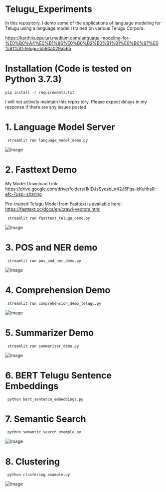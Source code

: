 # Telugu_Experiments

In this repository, I demo some of the applications of language modeling for Telugu using a language model I trained on various Telugu Corpora.

https://karthikuppuluri.medium.com/language-modeling-for-%E0%B0%A4%E0%B1%86%E0%B0%B2%E0%B1%81%E0%B0%97%E0%B1%81-telugu-b590a029a565


# Installation (Code is tested on Python 3.7.3)

```pip install -r requirements.txt```

I will not actively maintain this repository. Please expect delays in my response if there are any issues posted.

# 1. Language Model Server

``` streamlit run language_model_demo.py```

![Image](https://github.com/kuppulur/Telugu_Experiments/blob/main/images/language_model.png)


# 2. Fasttext Demo

My Model Download Link: https://drive.google.com/drive/folders/1kIDJsSyesbLn42J6Fqa-kKuhhsR-efc-?usp=sharing

Pre-trained Telugu Model from Fasttext is available here: https://fasttext.cc/docs/en/crawl-vectors.html 

``` streamlit run fasttext_telugu_demo.py```

![Image](https://github.com/kuppulur/Telugu_Experiments/blob/main/images/neighbors_from_fasttext.png)


# 3. POS and NER demo

``` streamlit run pos_and_ner_demo.py```

![Image](https://github.com/kuppulur/Telugu_Experiments/blob/main/images/pos_and_ner.png)


# 4. Comprehension Demo

``` streamlit run comprehension_demo_telugu.py```

![Image](https://github.com/kuppulur/Telugu_Experiments/blob/main/images/comprehension.png)


# 5. Summarizer Demo

``` streamlit run summarizer_demo.py```

![Image](https://github.com/kuppulur/Telugu_Experiments/blob/main/images/summarizer.png)


# 6. BERT Telugu Sentence Embeddings
``` python bert_sentence_embeddings.py```


# 7. Semantic Search
``` python semantic_search_example.py```

![Image](https://github.com/kuppulur/Telugu_Experiments/blob/main/images/semantic_result.png)


# 8. Clustering
``` python clustering_example.py```

![Image](https://github.com/kuppulur/Telugu_Experiments/blob/main/images/cluster_result.png)
